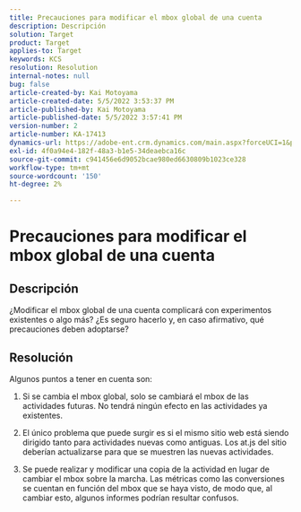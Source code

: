 ```yaml
---
title: Precauciones para modificar el mbox global de una cuenta
description: Descripción
solution: Target
product: Target
applies-to: Target
keywords: KCS
resolution: Resolution
internal-notes: null
bug: false
article-created-by: Kai Motoyama
article-created-date: 5/5/2022 3:53:37 PM
article-published-by: Kai Motoyama
article-published-date: 5/5/2022 3:57:41 PM
version-number: 2
article-number: KA-17413
dynamics-url: https://adobe-ent.crm.dynamics.com/main.aspx?forceUCI=1&pagetype=entityrecord&etn=knowledgearticle&id=2a81d185-8bcc-ec11-a7b5-6045bd00d995
exl-id: 4f0a94e4-182f-48a3-b1e5-34deaebca16c
source-git-commit: c941456e6d9052bcae980ed6630809b1023ce328
workflow-type: tm+mt
source-wordcount: '150'
ht-degree: 2%

---
```


# Precauciones para modificar el mbox global de una cuenta

## Descripción

¿Modificar el mbox global de una cuenta complicará con experimentos existentes o algo más? ¿Es seguro hacerlo y, en caso afirmativo, qué precauciones deben adoptarse?

## Resolución

Algunos puntos a tener en cuenta son:

1. Si se cambia el mbox global, solo se cambiará el mbox de las actividades futuras. No tendrá ningún efecto en las actividades ya existentes.

1. El único problema que puede surgir es si el mismo sitio web está siendo dirigido tanto para actividades nuevas como antiguas. Los at.js del sitio deberían actualizarse para que se muestren las nuevas actividades.

1. Se puede realizar y modificar una copia de la actividad en lugar de cambiar el mbox sobre la marcha. Las métricas como las conversiones se cuentan en función del mbox que se haya visto, de modo que, al cambiar esto, algunos informes podrían resultar confusos.
